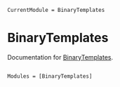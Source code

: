 ```@meta
CurrentModule = BinaryTemplates
```

# BinaryTemplates

Documentation for [BinaryTemplates](https://github.com/kittisopikulm@janelia.hhmi.org/BinaryTemplates.jl).

```@index
```

```@autodocs
Modules = [BinaryTemplates]
```
